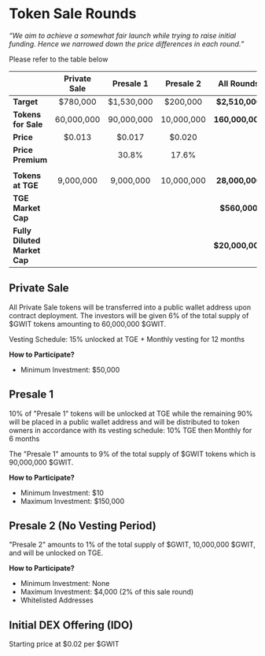 # **Token Sale Rounds**

_“We aim to achieve a somewhat fair launch while trying to raise initial funding. Hence we narrowed down the price differences in each round.”_

Please refer to the table below

<center>

|                              | **Private Sale** | **Presale 1** | **Presale 2** | **All Rounds**  |
| ---------------------------- | :--------------: | :-----------: | :-----------: | :-------------: |
| **Target**                   |     $780,000     |  $1,530,000   |   $200,000    | **$2,510,000**  |
| **Tokens for Sale**          |    60,000,000    |  90,000,000   |  10,000,000   | **160,000,000** |
| **Price**                    |      $0.013      |    $0.017     |    $0.020     |                 |
| **Price Premium**            |                  |     30.8%     |     17.6%     |                 |
|                              |                  |               |               |                 |
| **Tokens at TGE**            |    9,000,000     |   9,000,000   |  10,000,000   | **28,000,000**  |
| **TGE Market Cap**           |                  |               |               |  **$560,000**   |
| **Fully Diluted Market Cap** |                  |               |               | **$20,000,000** |

</center>

## **Private Sale**

All Private Sale tokens will be transferred into a public wallet address upon contract deployment. The investors will be given 6% of the total supply of $GWIT tokens amounting to 60,000,000 $GWIT.

Vesting Schedule: 15% unlocked at TGE + Monthly vesting for 12 months

**How to Participate?**

- Minimum Investment: $50,000

## **Presale 1**

10% of "Presale 1" tokens will be unlocked at TGE while the remaining 90% will be placed in a public wallet address and will be distributed to token owners in accordance with its vesting schedule: 10% TGE then Monthly for 6 months

The "Presale 1" amounts to 9% of the total supply of $GWIT tokens which is 90,000,000 $GWIT.

**How to Participate?**

- Minimum Investment: $10
- Maximum Investment: $150,000

## **Presale 2** (No Vesting Period)

"Presale 2" amounts to 1% of the total supply of $GWIT, 10,000,000 $GWIT, and will be unlocked on TGE.

**How to Participate?**

- Minimum Investment: None
- Maximum Investment: $4,000 (2% of this sale round)
- Whitelisted Addresses

## **Initial DEX Offering (IDO)**

Starting price at $0.02 per $GWIT
